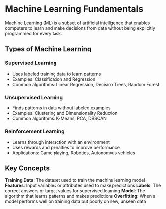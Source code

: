 # Machine Learning Fundamentals

Machine Learning (ML) is a subset of artificial intelligence that enables computers
to learn and make decisions from data without being explicitly programmed for every task.

## Types of Machine Learning

### Supervised Learning
- Uses labeled training data to learn patterns
- Examples: Classification and Regression
- Common algorithms: Linear Regression, Decision Trees, Random Forest

### Unsupervised Learning
- Finds patterns in data without labeled examples
- Examples: Clustering and Dimensionality Reduction
- Common algorithms: K-Means, PCA, DBSCAN

### Reinforcement Learning
- Learns through interaction with an environment
- Uses rewards and penalties to improve performance
- Applications: Game playing, Robotics, Autonomous vehicles

## Key Concepts

**Training Data**: The dataset used to train the machine learning model
**Features**: Input variables or attributes used to make predictions
**Labels**: The correct answers or target values for supervised learning
**Model**: The algorithm that learns patterns and makes predictions
**Overfitting**: When a model performs well on training data but poorly on new, unseen data